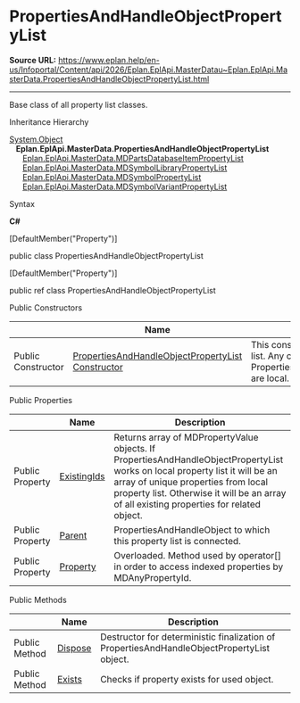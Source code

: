 # PropertiesAndHandleObjectPropertyList

**Source URL:** https://www.eplan.help/en-us/Infoportal/Content/api/2026/Eplan.EplApi.MasterDatau~Eplan.EplApi.MasterData.PropertiesAndHandleObjectPropertyList.html

---

Base class of all property list classes.

Inheritance Hierarchy

[System.Object](#)  
   **Eplan.EplApi.MasterData.PropertiesAndHandleObjectPropertyList**  
      [Eplan.EplApi.MasterData.MDPartsDatabaseItemPropertyList](Eplan.EplApi.MasterDatau~Eplan.EplApi.MasterData.MDPartsDatabaseItemPropertyList.html)  
      [Eplan.EplApi.MasterData.MDSymbolLibraryPropertyList](Eplan.EplApi.MasterDatau~Eplan.EplApi.MasterData.MDSymbolLibraryPropertyList.html)  
      [Eplan.EplApi.MasterData.MDSymbolPropertyList](Eplan.EplApi.MasterDatau~Eplan.EplApi.MasterData.MDSymbolPropertyList.html)  
      [Eplan.EplApi.MasterData.MDSymbolVariantPropertyList](Eplan.EplApi.MasterDatau~Eplan.EplApi.MasterData.MDSymbolVariantPropertyList.html)

Syntax

**C#**



[DefaultMember("Property")]

public class PropertiesAndHandleObjectPropertyList

[DefaultMember("Property")]

public ref class PropertiesAndHandleObjectPropertyList

Public Constructors

|  | Name | Description |
| --- | --- | --- |
| Public Constructor | [PropertiesAndHandleObjectPropertyList Constructor](Eplan.EplApi.MasterDatau~Eplan.EplApi.MasterData.PropertiesAndHandleObjectPropertyList~_ctor().html) | This constructor creates local property list. Any changes done to this PropertiesAndHandleObjectPropertyList are local. |



Public Properties

|  | Name | Description |
| --- | --- | --- |
| Public Property | [ExistingIds](Eplan.EplApi.MasterDatau~Eplan.EplApi.MasterData.PropertiesAndHandleObjectPropertyList~ExistingIds.html) | Returns array of MDPropertyValue objects. If PropertiesAndHandleObjectPropertyList works on local property list it will be an array of unique properties from local property list. Otherwise it will be an array of all existing properties for related object. |
| Public Property | [Parent](Eplan.EplApi.MasterDatau~Eplan.EplApi.MasterData.PropertiesAndHandleObjectPropertyList~Parent.html) | PropertiesAndHandleObject to which this property list is connected. |
| Public Property | [Property](Eplan.EplApi.MasterDatau~Eplan.EplApi.MasterData.PropertiesAndHandleObjectPropertyList~Property.html) | Overloaded. Method used by operator[] in order to access indexed properties by MDAnyPropertyId. |



Public Methods

|  | Name | Description |
| --- | --- | --- |
| Public Method | [Dispose](Eplan.EplApi.MasterDatau~Eplan.EplApi.MasterData.PropertiesAndHandleObjectPropertyList~Dispose().html) | Destructor for deterministic finalization of PropertiesAndHandleObjectPropertyList object. |
| Public Method | [Exists](Eplan.EplApi.MasterDatau~Eplan.EplApi.MasterData.PropertiesAndHandleObjectPropertyList~Exists.html) | Checks if property exists for used object. |


